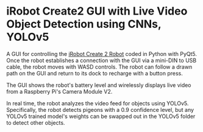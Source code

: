 # iRobot Create2 GUI with Live Video Object Detection using CNNs, YOLOv5

A GUI for controlling the [iRobot Create 2 Robot](https://www.irobot.com/en_US/irobot-create-2-programmable-robot/RC65099.html) coded in Python with PyQt5. Once the robot establishes a connection with the GUI via a mini-DIN to USB cable, the robot moves with WASD controls. The robot can follow a drawn path on the GUI and return to its dock to recharge with a button press.

The GUI shows the robot's battery level and wirelessly displays live video from a Raspberry Pi's Camera Module V2.

In real time, the robot analyzes the video feed for objects using YOLOv5. Specifically, the robot detects pigeons with a 0.9 confidence level, but any YOLOv5 trained model's weights can be swapped out in the YOLOv5 folder to detect other objects.
